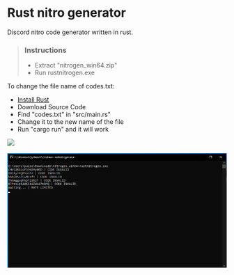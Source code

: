 # Rust nitro generator
Discord nitro code generator written in rust.

> ### Instructions
> - Extract "nitrogen_win64.zip"
> - Run rustnitrogen.exe

To change the file name of codes.txt:
- [Install Rust](https://rustup.rs/)
- Download Source Code
- Find "codes.txt" in "src/main.rs"
- Change it to the new name of the file
- Run "cargo run" and it will work

![](https://media.discordapp.net/attachments/1224708564405321788/1230234548978192575/image.png?ex=66329435&is=66201f35&hm=d38514385b0348de0e334e7d28a4e32fa3dea49ac8d0358b8799339325db6c93&=&format=webp&quality=lossless)

![](image.png)